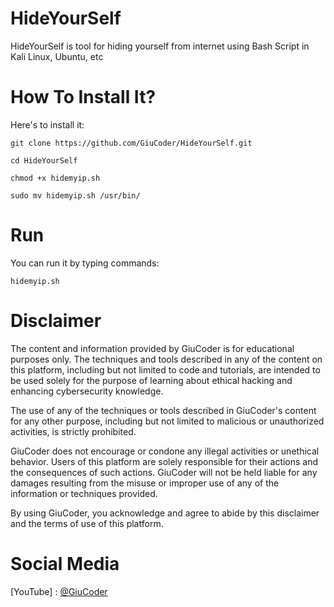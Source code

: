 # HideYourSelf
HideYourSelf is tool for hiding yourself from internet using Bash Script in Kali Linux, Ubuntu, etc

# How To Install It?

Here's to install it:

``` 
git clone https://github.com/GiuCoder/HideYourSelf.git

cd HideYourSelf

chmod +x hidemyip.sh

sudo mv hidemyip.sh /usr/bin/

```

# Run

You can run it by typing commands:

```
hidemyip.sh
```

# Disclaimer

The content and information provided by GiuCoder is for educational purposes only. The techniques and tools described in any of the content on this platform, including but not limited to code and tutorials, are intended to be used solely for the purpose of learning about ethical hacking and enhancing cybersecurity knowledge.

The use of any of the techniques or tools described in GiuCoder's content for any other purpose, including but not limited to malicious or unauthorized activities, is strictly prohibited.

GiuCoder does not encourage or condone any illegal activities or unethical behavior. Users of this platform are solely responsible for their actions and the consequences of such actions. GiuCoder will not be held liable for any damages resulting from the misuse or improper use of any of the information or techniques provided.

By using GiuCoder, you acknowledge and agree to abide by this disclaimer and the terms of use of this platform.

# Social Media

[YouTube] : [@GiuCoder](https://www.youtube.com/channel/UCFH1zkg-QNOCk-c6mfUgCjA)

